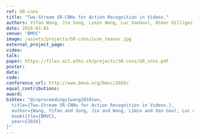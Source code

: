 ```yaml
---
ref: SR-cnns
title: "Two-Stream SR-CNNs for Action Recognition in Videos."
authors: Yifan Wang, Jie Song, Limin Wang, Luc VanGool, Otmar Hilliges
date: 2016-01-01
venue: "BMVC"
image: /assets/projects/SR-cnns/icon_teaser.jpg
external_project_page: 
video: 
talk: 
paper: https://files.ait.ethz.ch/projects/SR-cnns/SR_cnns.pdf
poster: 
data: 
code: 
conference_url: http://www.bmva.org/bmvc/2016/
equal_contributions: 
award: 
bibtex: "@inproceedings{wang2016two,
  title={Two-Stream SR-CNNs for Action Recognition in Videos.},
  author={Wang, Yifan and Song, Jie and Wang, Limin and Van Gool, Luc and Hilliges, Otmar},
  booktitle={BMVC},
  year={2016}
}"
---
```

